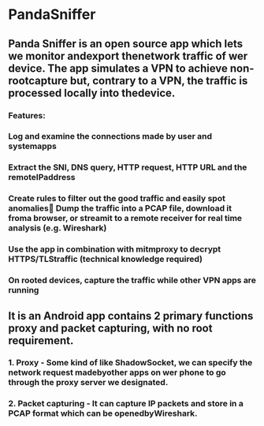 # PandaSniffer
## Panda Sniffer is an open source app which lets we monitor andexport thenetwork traffic of wer device. The app simulates a VPN to achieve non-rootcapture but, contrary to a VPN, the traffic is processed locally into thedevice. 
### Features: 
### Log and examine the connections made by user and systemapps
### Extract the SNI, DNS query, HTTP request, HTTP URL and the remoteIPaddress
### Create rules to filter out the good traffic and easily spot anomalies Dump the traffic into a PCAP file, download it froma browser, or streamit to a remote receiver for real time analysis (e.g. Wireshark)
### Use the app in combination with mitmproxy to decrypt HTTPS/TLStraffic (technical knowledge required) 
### On rooted devices, capture the traffic while other VPN apps are running

## It is an Android app contains 2 primary functions proxy and packet capturing, with no root requirement. 
### 1. Proxy - Some kind of like ShadowSocket, we can specify the network request madebyother apps on wer phone to go through the proxy server we designated. 
### 2. Packet capturing - It can capture IP packets and store in a PCAP format which can be openedbyWireshark.
